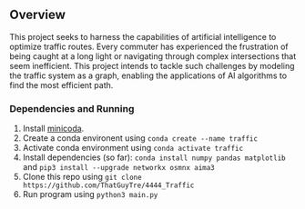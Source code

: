 ## Overview

This project seeks to harness the capabilities of artificial intelligence to optimize traffic routes. Every commuter has experienced the frustration of being caught at a long light or navigating through complex intersections that seem inefficient. This project intends to tackle such challenges by modeling the traffic system as a graph, enabling the applications of AI algorithms to find the most efficient path.

### Dependencies and Running 

1. Install [minicoda](https://docs.conda.io/projects/miniconda/en/latest/miniconda-install.html).
2. Create a conda environent using `conda create --name traffic`
3. Activate conda environment using `conda activate traffic`
4. Install dependencies (so far): `conda install numpy pandas matplotlib` and `pip3 install --upgrade networkx osmnx aima3`
5. Clone this repo using `git clone https://github.com/ThatGuyTre/4444_Traffic`
6. Run program using `python3 main.py`
